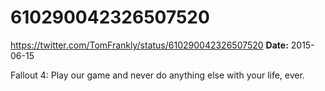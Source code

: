 # 610290042326507520
https://twitter.com/TomFrankly/status/610290042326507520
**Date:** 2015-06-15

Fallout 4: Play our game and never do anything else with your life, ever.
